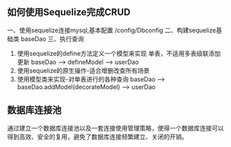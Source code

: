 ## 如何使用Sequelize完成CRUD
一、使用sequelize连接mysql,基本配置 /config/Dbconfig
二、构建sequelize基础类 baseDao
三、执行查询 
1. 使用sequelize的define方法定义一个模型来实现 单表，不适用多表级联添加更新
   baseDao --> defineModel --> userDao
2. 使用sequelize的原生操作-适合增删改查所有场景
3. 使用模型类来实现-对单表进行的各种查询
   baseDao --> baseDao.addModel(decorateModel) --> userDao

## 数据库连接池
通过建立一个数据库连接池以及一套连接使用管理策略，使得一个数据库连接可以得到高效、安全的复用，避免了数据库连接频繁建立、关闭的开销。
